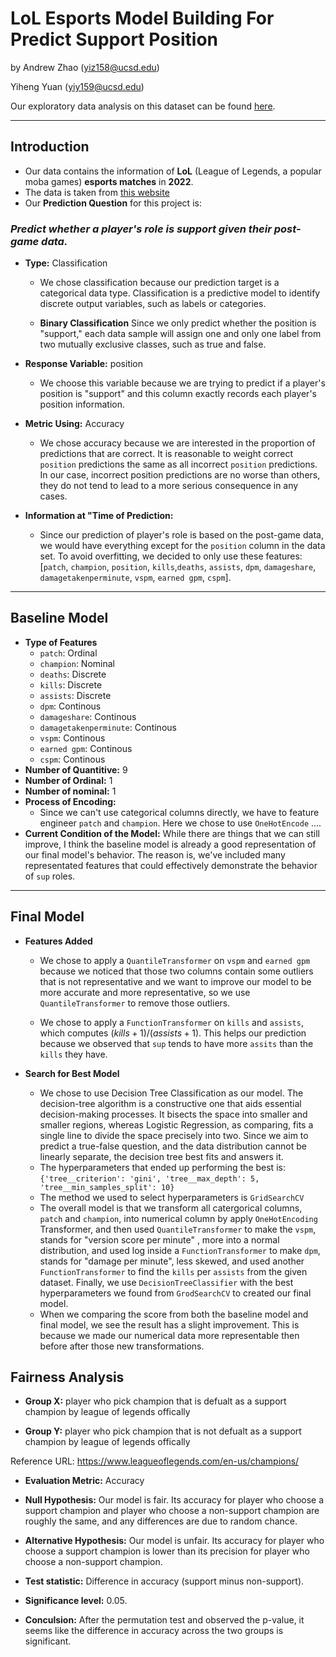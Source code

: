 # LoL Esports Model Building For Predict Support Position
by Andrew Zhao (yiz158@ucsd.edu)

Yiheng Yuan (yiy159@ucsd.edu)

Our exploratory data analysis on this dataset can be found [here](https://asdacdsfca.github.io/LOL_Esports_Analysis/).
___
## Introduction
- Our data contains the information of **LoL** (League of Legends, a popular moba games) **esports matches** in **2022**.
- The data is taken from [this website](https://oracleselixir.com/tools/downloads)
- Our **Prediction Question** for this project is:

### *Predict whether a player's role is support given their post-game data.* 

- **Type:** Classification
    - We chose classification because our prediction target is a categorical data type. Classification is a predictive model to identify discrete output variables, such as labels or categories.

    - **Binary Classification**
    Since we only predict whether the position is "support," each data sample will assign one and only one label from two mutually exclusive classes, such as true and false.

- **Response Variable:** position
    - We choose this variable because we are trying to predict if a player's position is "support" and this column exactly records each player's position information.

- **Metric Using:** Accuracy
    - We chose accuracy because we are interested in the proportion of predictions that are correct. It is reasonable to weight correct `position` predictions the same as all incorrect `position` predictions. In our case, incorrect position predictions are no worse than others, they do not tend to lead to a more serious consequence in any cases. 

- **Information at "Time of Prediction:**
    - Since our prediction of player's role is based on the post-game data, we would have everything except for the `position` column in the data set. To avoid overfitting, we decided to only use these features: [`patch`, `champion`, `position`, `kills`,`deaths`, `assists`, `dpm`, `damageshare`, `damagetakenperminute`, `vspm`, `earned gpm`, `cspm`].

___
## Baseline Model
- **Type of Features**
    - `patch`: Ordinal
    - `champion`: Nominal
    - `deaths`: Discrete
    - `kills`: Discrete
    - `assists`: Discrete
    - `dpm`: Continous
    - `damageshare`: Continous
    - `damagetakenperminute`: Continous
    - `vspm`: Continous
    - `earned gpm`: Continous
    - `cspm`: Continous
- **Number of Quantitive:** 9
- **Number of Ordinal:** 1
- **Number of nominal:** 1
- **Process of Encoding:**
    - Since we can't use categorical columns directly, we have to feature engineer `patch` and `champion`. Here we chose to use `OneHotEncode` ....
- **Current Condition of the Model:** While there are things that we can still improve, I think the baseline model is already a good representation of our final model's behavior. The reason is, we've included many representated features that could effectively demonstrate the behavior of `sup` roles. 

---
## Final Model
- **Features Added**
    - We chose to apply a `QuantileTransformer` on `vspm` and `earned gpm` because we noticed that those two columns contain some outliers that is not representative and we want to improve our model to be more accurate and more representative, so we use `QuantileTransformer` to remove those outliers.

    - We chose to apply a `FunctionTransformer` on `kills` and `assists`, which computes $(kills+1)/(assists+1)$. This helps our prediction because we observed that `sup` tends to have more `assits` than the `kills` they have. 

- **Search for Best Model**
    - We chose to use Decision Tree Classification as our model. The decision-tree algorithm is a constructive one that aids essential decision-making processes. It bisects the space into smaller and smaller regions, whereas Logistic Regression, as comparing, fits a single line to divide the space precisely into two. Since we aim to predict a true-false question, and the data distribution cannot be linearly separate, the decision tree best fits and answers it. 
    - The hyperparameters that ended up performing the best is: `{'tree__criterion': 'gini', 'tree__max_depth': 5, 'tree__min_samples_split': 10}`
    - The method we used to select hyperparameters is `GridSearchCV`
    - The overall model is that we transform all catergorical columns, `patch` and `champion`, into numerical column by apply `OneHotEncoding` Transformer, and then used `QuantileTransformer` to make the `vspm`, stands for "version score per minute" , more into a normal distribution, and used log inside a `FunctionTransformer` to make `dpm`, stands for "damage per minute", less skewed, and used another `FunctionTransformer` to find the `kills` per `assists` from the given dataset. Finally, we use `DecisionTreeClassifier` with the best hyperparameters we found from `GrodSearchCV` to created our final model.
    - When we comparing the score from both the baseline model and final model, we see the result has a slight improvement. This is because we made our numerical data more representable then before after those new transformations.

## Fairness Analysis

- **Group X:** player who pick champion that is defualt as a support champion by league of legends offically

- **Group Y:** player who pick champion that is not defualt as a support champion by league of legends offically

Reference URL: https://www.leagueoflegends.com/en-us/champions/

- **Evaluation Metric:** Accuracy

- **Null Hypothesis:** Our model is fair. Its accuracy for player who choose a support champion and player who choose a non-support champion are roughly the same, and any differences are due to random chance.

- **Alternative Hypothesis:** Our model is unfair. Its accuracy for player who choose a support champion is lower than its precision for player who choose a non-support champion.

- **Test statistic:** Difference in accuracy (support minus non-support).

- **Significance level:** 0.05.

- **Conculsion:** After the permutation test and observed the p-value, it seems like the difference in accuracy across the two groups is significant.